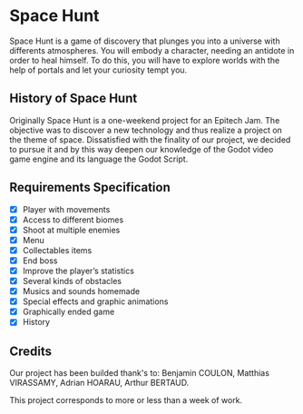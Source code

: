 # Space Hunt
Space Hunt is a game of discovery that plunges you into a universe with differents atmospheres. You will embody a character, needing an antidote in order to heal himself. To do this, you will have to explore worlds with the help of portals and let your curiosity tempt you.
## History of Space Hunt
Originally Space Hunt is a one-weekend project for an Epitech Jam. The objective was to discover a new technology and thus realize a project on the theme of space.
Dissatisfied with the finality of our project, we decided to pursue it and by this way deepen our knowledge of the Godot video game engine and its language the Godot Script.
## Requirements Specification
- [x] Player with movements
- [x] Access to different biomes
- [x] Shoot at multiple enemies
- [x] Menu
- [x] Collectables items
- [x] End boss
- [x] Improve the player’s statistics
- [x] Several kinds of obstacles
- [x] Musics and sounds homemade
- [x] Special effects and graphic animations
- [x] Graphically ended game
- [x] History
## Credits
Our project has been builded thank's to:
Benjamin COULON,
Matthias VIRASSAMY,
Adrian HOARAU,
Arthur BERTAUD.

This project corresponds to more or less than a week of work.
